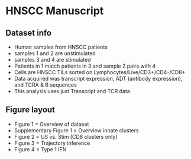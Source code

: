 # HNSCC Manuscript

## Dataset info

-   Human samples from HNSCC patients
-   samples 1 and 2 are unstimulated
-   samples 3 and 4 are stimulated
-   Patients in 1 match patients in 3 and sample 2 pairs with 4
-   Cells are HNSCC TILs sorted on Lymphocytes/Live/CD3+/CD4-/CD8+
-   Data acquired was transcript expression, ADT (antibody expression), and TCRA & B sequences
-   This analysis uses just Transcript and TCR data

## Figure layout

-   Figure 1 = Overview of dataset 
-   Supplementary Figure 1 = Overview innate clusters
-   Figure 2 = US vs. Stim (CD8 clusters only) 
-   Figure 3 = Trajectory inference 
-   Figure 4 = Type 1 IFN

